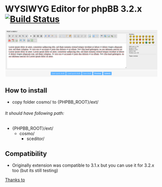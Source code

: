 # WYSIWYG Editor for phpBB 3.2.x [![Build Status](https://travis-ci.org/cYbercOsmOnauT/wysiwygsceditorphpbb.svg?branch=master)](https://travis-ci.org/cYbercOsmOnauT/wysiwygsceditorphpbb)

![Example of editor](docs/example.png)

## How to install ##
* copy folder cosmo/ to {PHPBB_ROOT}/ext/

###### It should have following path:
* {PHPBB_ROOT}/ext/
	* cosmo/
		* sceditor/

## Compatibility ##

* Originally extension was compatible to 3.1.x but you can use it for 3.2.x too (but its still testing)

[Thanks to](docs/thanks.md)
